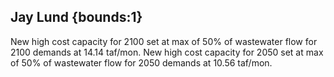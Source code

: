## Jay Lund {bounds:1} 
New high cost capacity for 2100 set at max of 50% of wastewater flow for 2100 demands at 14.14 taf/mon.  New high cost capacity for 2050 set at max of 50% of wastewater flow for 2050 demands at 10.56 taf/mon.

